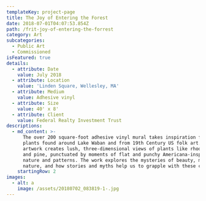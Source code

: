 ```yaml
---
templateKey: project-page
title: The Joy of Entering the Forest
date: 2018-07-01T04:07:53.854Z
path: /frit-joy-of-entering-the-forrest
category: Art
subcategories:
  - Public Art
  - Commissioned
isFeatured: true
details:
  - attribute: Date
    value: July 2018
  - attribute: Location
    value: 'Linden Square, Wellesley, MA'
  - attribute: Medium
    value: Adhesive vinyl
  - attribute: Size
    value: 40' x 8'
  - attribute: Client
    value: Federal Realty Investment Trust
descriptions:
  - md_content: >-
      The over 200 square-foot adhesive vinyl mural takes inspiration from
      plants found around Lake Waban and from 19th Century US folk art. The
      artwork creates lush, three-dimensional views of plants like rhododendron
      and pine, punctuated by moments of flat and punchy Americana-inspired
      nature and patterns. The work explores the mysteries of beauty, morality,
      nature, and how stories and myths help us to grapple with these concepts.
    startingRow: 2
images:
  - alt: a
    image: /assets/20180702_083819-1-.jpg
---
```


